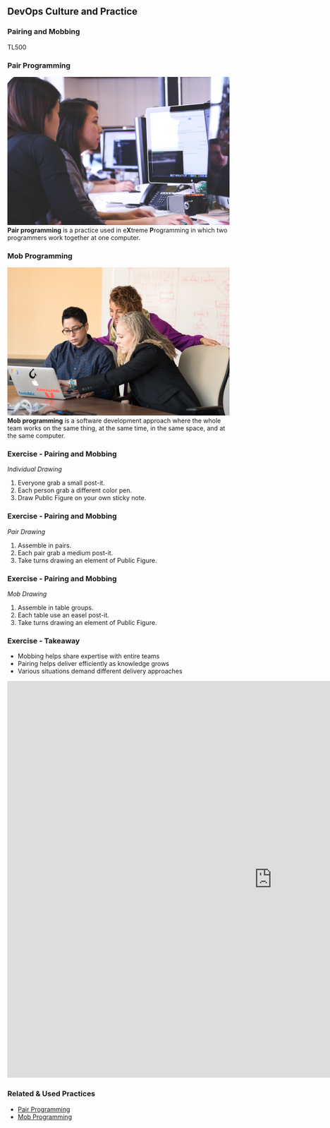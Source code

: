 <!-- .slide: data-background-image="images/RH_NewBrand_Background.png" -->
## DevOps Culture and Practice <!-- {.element: class="course-title"} -->
### Pairing and Mobbing <!-- {.element: class="title-color"} -->
TL500 <!-- {.element: class="title-color"} -->



<!--.slide: id="pair-mob" -->
### Pair Programming
![Pair Programming](images/PairAndMob/coaching-coders-coding-7374.jpg) <!-- {.element: class="inline-image"} -->
**Pair programming** is a practice used in e**X**treme **P**rogramming in which
two programmers work together at one computer.



### Mob Programming
![Mob Programming](images/PairAndMob/chairs-developer-development-1181376.jpg) <!-- {.element: class="inline-image"} -->
**Mob programming** is a software development approach where the whole team
works on the same thing, at the same time, in the same space, and at the same
computer.



### Exercise - Pairing and Mobbing
_Individual Drawing_

1. Everyone grab a small post-it.
2. Each person grab a different color pen.
3. Draw Public Figure on your own sticky note.



### Exercise - Pairing and Mobbing
_Pair Drawing_
1. Assemble in pairs.
2. Each pair grab a medium post-it.
3. Take turns drawing an element of Public Figure.



### Exercise - Pairing and Mobbing
_Mob Drawing_
1. Assemble in table groups.
2. Each table use an easel post-it.
3. Take turns drawing an element of Public Figure.



### Exercise - Takeaway

* Mobbing helps share expertise with entire teams
* Pairing helps deliver efficiently as knowledge grows
* Various situations demand different delivery approaches



<iframe width="1200" height="900" src="https://www.youtube.com/embed/dVqUcNKVbYg" frameborder="0" allow="accelerometer; autoplay; encrypted-media; gyroscope" allowfullscreen></iframe>



<!-- .slide: data-background-image="images/chef-background.png", class="white-style" -->
### Related & Used Practices
- [Pair Programming](https://openpracticelibrary.com/practice/pair-programming/)
- [Mob Programming](https://openpracticelibrary.com/practice/mob-programming/)
